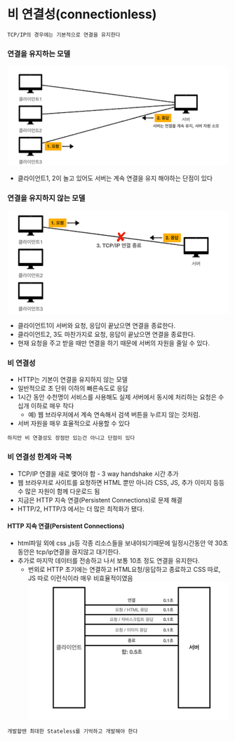 # 비 연결성(connectionless)
`TCP/IP의 경우에는 기본적으로 연결을 유지한다`

### 연결을 유지하는 모델
![image](/images/http/connection.png)
- 클라이언트1, 2이 놀고 있어도 서버는 계속 연결을 유지 해야하는 단점이 있다

### 연결을 유지하지 않는 모델
![image](/images/http/connectionless.png)
- 클라이언트1이 서버와 요청, 응답이 끝났으면 연결을 종료한다.
- 클라이언트2, 3도 마찬가지로 요청, 응답이 끝났으면 연결을 종료한다.
- 현재 요청을 주고 받을 때만 연결을 하기 때문에 서버의 자원을 줄일 수 있다.

### 비 연결성
- HTTP는 기본이 연결을 유지하지 않는 모델
- 일반적으로 초 단위 이하의 빠른속도로 응답
- 1시간 동안 수천명이 서비스를 사용해도 실제 서버에서 동시에 처리하는 요청은 수십개 이하로 매우 작다
  - 예) 웹 브라우저에서 계속 연속해서 검색 버튼을 누르지 않는 것처럼.
- 서버 자원을 매우 효율적으로 사용할 수 있다

`하지만 비 연결성도 장점만 있는건 아니고 단점이 있다`
### 비 연결성 한계와 극복
- TCP/IP 연결을 새로 맺어야 함 - 3 way handshake 시간 추가
- 웹 브라우저로 사이트를 요청하면 HTML 뿐만 아니라 CSS, JS, 추가 이미지 등등 수 많은 자원이 함께 다운로드 됨
- 지금은 HTTP 지속 연결(Persistent Connections)로 문제 해결
- HTTP/2, HTTP/3 에서는 더 많은 최적화가 됐다.

#### HTTP 지속 연결(Persistent Connections)
- html파일 외에 css ,js등 각종 리소스들을 보내야되기때문에 일정시간동안 약 30초동안은 tcp/ip연결을 끊지않고 대기한다.
- 추가로 마지막 데이터를 전송하고 나서 보통 10초 정도 연결을 유지한다.
  - 번외로 HTTP 초기에는 연결하고 HTML요청/응답하고 종료하고  CSS 따로, JS 따로 이런식이라 매우 비효율적이였음
![image](/images/http/persistent.png)


`개발할땐 최대한 Stateless를 기억하고 개발해야 한다 `